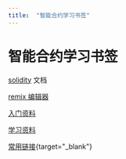```yaml
---
title:  "智能合约学习书签"
---
```


# 智能合约学习书签

[solidity](https://solidity-cn.readthedocs.io/zh/develop/) 文档

[remix 编辑器](https://remix.ethereum.org/)


[入门资料](https://www.geeksforgeeks.org/hello-world-smart-contract-in-remix-ide/)

[学习资料](/2022/06/06/solidity.html)

[常用链接](/2022/06/08/link.html){target="_blank"}
